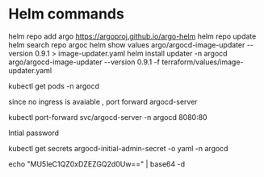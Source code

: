 # Helm commands
helm repo add argo https://argoproj.github.io/argo-helm
helm repo update
helm search repo argoc
helm show values argo/argocd-image-updater --version 0.9.1 > image-updater.yaml
helm install updater -n argocd argo/argocd-image-updater --version 0.9.1 -f terraform/values/image-updater.yaml


 kubectl get pods -n argocd

 since no ingress is avaiable , port forward argocd-server

 kubectl port-forward svc/argocd-server -n argocd 8080:80

 Intial password

 kubectl get secrets  argocd-initial-admin-secret -o yaml -n argocd

 echo "MU5IeC1QZ0xDZEZGQ2d0Uw==" | base64 -d
